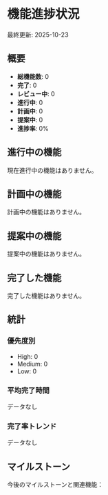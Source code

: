 # 機能進捗状況

最終更新: 2025-10-23

## 概要

- **総機能数**: 0
- **完了**: 0
- **レビュー中**: 0
- **進行中**: 0
- **計画中**: 0
- **提案中**: 0
- **進捗率**: 0%

## 進行中の機能

現在進行中の機能はありません。

<!--
### feature-XXX-[description]
- **優先度**: [High/Medium/Low]
- **担当者**: [担当者名]
- **開始日**: YYYY-MM-DD
- **予定完了日**: YYYY-MM-DD
- **説明**: [簡単な説明]
- **進捗**: X%
-->

## 計画中の機能

計画中の機能はありません。

<!--
### feature-XXX-[description]
- **優先度**: [High/Medium/Low]
- **予定開始日**: YYYY-MM-DD
- **説明**: [簡単な説明]
-->

## 提案中の機能

提案中の機能はありません。

<!--
### feature-XXX-[description]
- **優先度**: [High/Medium/Low]
- **提案日**: YYYY-MM-DD
- **説明**: [簡単な説明]
-->

## 完了した機能

完了した機能はありません。

<!--
### feature-XXX-[description]
- **優先度**: [High/Medium/Low]
- **完了日**: YYYY-MM-DD
- **所要時間**: [X週間/X日]
- **説明**: [簡単な説明]
-->

## 統計

### 優先度別
- High: 0
- Medium: 0
- Low: 0

### 平均完了時間
データなし

### 完了率トレンド
データなし

## マイルストーン

今後のマイルストーンと関連機能：

<!--
### マイルストーン1
- 予定日: YYYY-MM-DD
- 関連機能: feature-XXX, feature-XXX
- ステータス: 未開始
-->

